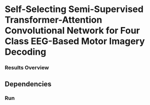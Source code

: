 # Self-Selecting Semi-Supervised Transformer-Attention Convolutional Network for Four Class EEG-Based Motor Imagery Decoding

### Results Overview

## Dependencies

### Run
